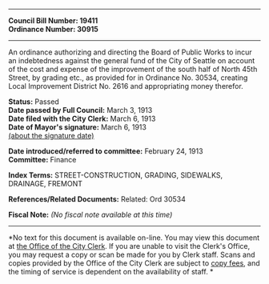 * * * * *  
  
**Council Bill Number: [](#h0)[](#h2)19411**   
**Ordinance Number: 30915**  
  
* * * * *  
  
An ordinance authorizing and directing the Board of Public Works to incur an indebtedness against the general fund of the City of Seattle on account of the cost and expense of the improvement of the south half of North 45th Street, by grading etc., as provided for in Ordinance No. 30534, creating Local Improvement District No. 2616 and appropriating money therefor.  
  
**Status:** Passed   
**Date passed by Full Council:** March 3, 1913   
**Date filed with the City Clerk:** March 6, 1913   
**Date of Mayor's signature:** March 6, 1913   
[(about the signature date)](/~public/approvaldate.htm)   
  
  
**Date introduced/referred to committee:** February 24, 1913   
**Committee:** Finance   
  
**Index Terms:** STREET-CONSTRUCTION, GRADING, SIDEWALKS, DRAINAGE, FREMONT  
  
**References/Related Documents:** Related: Ord 30534  
  
**Fiscal Note:** *(No fiscal note available at this time)*  
  
* * * * *  
  
*No text for this document is available on-line. You may view this document at [the Office of the City Clerk](http://www.seattle.gov/leg/clerk/contactUs.htm). If you are unable to visit the Clerk's Office, you may request a copy or scan be made for you by Clerk staff. Scans and copies provided by the Office of the City Clerk are subject to [copy fees](http://clerk.seattle.gov/~public/clerkfees.htm), and the timing of service is dependent on the availability of staff. *  
  
  
